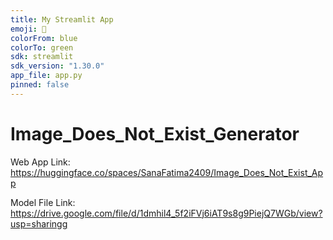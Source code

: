 ```yaml
---
title: My Streamlit App
emoji: 🚀
colorFrom: blue
colorTo: green
sdk: streamlit
sdk_version: "1.30.0"
app_file: app.py
pinned: false
---
```


# Image_Does_Not_Exist_Generator
Web App Link: https://huggingface.co/spaces/SanaFatima2409/Image_Does_Not_Exist_App

Model File Link: https://drive.google.com/file/d/1dmhil4_5f2iFVj6iAT9s8g9PiejQ7WGb/view?usp=sharingg
